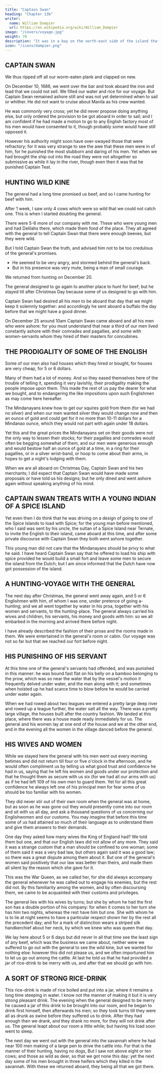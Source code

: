 ```yaml
---
title: "Captain Swan"
heading: "Chapter 13b"
writer:
  name: William Dampier
  url: https://en.wikipedia.org/wiki/William_Dampier
image: "/covers/voyage.jpg"
weight: 70
description: "It was in a bay on the north-east side of the island that we came to an anchor, as has been said. We lay in this bay but one night and part of the next day"
icon: "/icons/dampier.png"
---
```



## CAPTAIN SWAN

We thus ripped off all our worm-eaten plank and clapped on new. 

On December 10, 1686, we went over the bar and took aboard the iron and lead that we could not sell. We filled our water and rice for our voyage. But Captain Swan remained ashore still and was not yet determined when to sail or whither. He did not want to cruise about Manila as his crew wanted. 

 <!-- designed; for I did once ask him, and he told me that what he had already done of that kind he was forced to; but now being at liberty he would never more engage in any such design: for, said he, there is no prince on Earth is able to wipe off the stain of such actions.  -->

<!-- What other designs he had I know not, for -->

He was commonly very cross; yet he did never propose doing anything else, but only ordered the provision to be got aboard in order to sail; and I am confident if he had made a motion to go to any English factory most of his men would have consented to it, though probably some would have still opposed it. 

However his authority might soon have over-swayed those that were refractory; for it was very strange to see the awe that these men were in of him, for he punished the most stubborn and daring of his men. Yet when we had brought the ship out into the road they were not altogether so submissive as while it lay in the river, though even then it was that he punished Captain Teat.


## HUNTING WILD KINE

The general had a long time promised us beef, and so I came hunting for beef with him. 

After 1 week, I saw only 4 cows which were so wild that we could not catch one. This is when I started doubting the general. 

<!-- But now I saw that there was no credit to be given to his word; for I was a week out with him and saw but four cows which were so wild that we did not get one.  -->

There were 5-6 more of our company with me. These who were young men and had Delilahs there, which made them fond of the place. They all agreed with the general to tell Captain Swan that there were enough beeves, but they were wild. 

But I told Captain Swan the truth, and advised him not to be too credulous of the general's promises. 
- He seemed to be very angry, and stormed behind the general's back. 
- But in his presence was very mute, being a man of small courage.

We returned from hunting on December 20. 

The general designed to go again to another place to hunt for beef; but he stayed till after Christmas Day because some of us designed to go with him. 

Captain Swan had desired all his men to be aboard that day that we might keep it solemnly together: and accordingly he sent aboard a buffalo the day before that we might have a good dinner. 

On December 25 around 10am Captain Swan came aboard and all his men who were ashore: for you must understand that near a third of our men lived constantly ashore with their comrades and pagallies, and some with women-servants whom they hired of their masters for concubines.


## THE PRODIGALITY OF SOME OF THE ENGLISH

Some of our men also had houses which they hired or bought, for houses are very cheap, for 5 or 6 dollars. 

Many of them had a lot of money. And so they eased themselves here of the trouble of telling it, spending it very lavishly, their prodigality making the people impose upon them. This made the rest of us pay the dearer for what we bought, and to endangering the like impositions upon such Englishmen as may come here hereafter. 

The Mindanayans knew how to get our squires gold from them (for we had no silver) and when our men wanted silver they would change now and then an ounce of gold and could get for it no more than 10-11 dollars for a Mindanao ounce, which they would not part with again under 18 dollars. 

Yet this and the great prices the Mindanayans set on their goods were not the only way to lessen their stocks; for their pagallies and comrades would often be begging somewhat of them, and our men were generous enough and would bestow half an ounce of gold at a time, in a ring for their pagallies, or in a silver wrist-band, or hoop to come about their arms, in hopes to get a night's lodging with them.

When we are all aboard on Christmas Day, Captain Swan and his two merchants; I did expect that Captain Swan would have made some proposals or have told us his designs; but he only dined and went ashore again without speaking anything of his mind.


## CAPTAIN SWAN TREATS WITH A YOUNG INDIAN OF A SPICE ISLAND

Yet even then I do think that he was driving on a design of going to one of the Spice Islands to load with Spice; for the young man before mentioned, who I said was sent by his uncle, the sultan of a Spice Island near Ternate, to invite the English to their island, came aboard at this time, and after some private discourse with Captain Swan they both went ashore together. 

This young man did not care that the Mindanayans should be privy to what he said. I have heard Captain Swan say that he offered to load his ship with spice provided he would build a small fort and leave some men to secure the island from the Dutch; but I am since informed that the Dutch have now got possession of the island.


## A HUNTING-VOYAGE WITH THE GENERAL

The next day after Christmas, the general went away again, and 5 or 6 Englishmen with him, of whom I was one, under pretence of going a-hunting; and we all went together by water in his proa, together with his women and servants, to the hunting-place. The general always carried his wives and children, his servants, his money and goods with him: so we all embarked in the morning and arrived there before night. 

I have already described the fashion of their proas and the rooms made in them. We were entertained in the general's room or cabin. Our voyage was not so far but that we reached our fort before night.

## HIS PUNISHING OF HIS SERVANT 

At this time one of the general's servants had offended, and was punished in this manner: he was bound fast flat on his belly on a bamboo belonging to the prow, which was so near the water that by the vessel's motion it frequently delved under water, and the man along with it; and sometimes when hoisted up he had scarce time to blow before he would be carried under water again.

When we had rowed about two leagues we entered a pretty large deep river and rowed up a league further, the water salt all the way. There was a pretty large village, the houses built after the country fashion. We landed at this place, where there was a house made ready immediately for us. The general and his women lay at one end of the house and we at the other end, and in the evening all the women in the village danced before the general.


## HIS WIVES AND WOMEN

While we stayed here the general with his men went out every morning betimes and did not return till four or five o'clock in the afternoon, and he would often compliment us by telling us what good trust and confidence he had in us, saying that he left his women and goods under our protection and that he thought them as secure with us six (for we had all our arms with us) as if he had left 109 of his own men to guard them. Yet for all this great confidence he always left one of his principal men for fear some of us should be too familiar with his women.

They did never stir out of their own room when the general was at home, but as soon as he was gone out they would presently come into our room and sit with us all day, and ask a thousand questions of us concerning our Englishwomen and our customs. You may imagine that before this time some of us had attained so much of their language as to understand them and give them answers to their demands.

One day they asked how many wives the King of England had? We told them but one, and that our English laws did not allow of any more. They said it was a strange custom that a man should be confined to one woman; some of them said it was a very bad law, but others again said it was a good law; so there was a great dispute among them about it. But one of the general's women said positively that our law was better than theirs, and made them all silent by the reason which she gave for it.

This was the War Queen, as we called her, for she did always accompany the general whenever he was called out to engage his enemies, but the rest did not. By this familiarity among the women, and by often discoursing them, we came to be acquainted with their customs and privileges. 

The general lies with his wives by turns; but she by whom he had the first son has a double portion of his company: for when it comes to her turn she has him two nights, whereas the rest have him but one. She with whom he is to lie at night seems to have a particular respect shown her by the rest all the precedent day; and for a mark of distinction wears a striped silk handkerchief about her neck, by which we knew who was queen that day.

We lay here about 5 or 6 days but did never in all that time see the least sign of any beef, which was the business we came about, neither were we suffered to go out with the general to see the wild kine, but we wanted for nothing else: however this did not please us, and we often importuned him to let us go out among the cattle. At last he told us that he had provided a jar of rice-drink to be merry with us, and after that we should go with him.

## A SORT OF STRONG RICE-DRINK

This rice-drink is made of rice boiled and put into a jar, where it remains a long time steeping in water. I know not the manner of making it but it is very strong pleasant drink. The evening when the general designed to be merry he caused a jar of this drink to be brought into our room, and he began to drink first himself, then afterwards his men; so they took turns till they were all as drunk as swine before they suffered us to drink. After they had enough then we drank, and they drank no more, for they will not drink after us. The general leapt about our room a little while; but having his load soon went to sleep.

The next day we went out with the general into the savannah where he had near 100 men making of a large pen to drive the cattle into. For that is the manner of their hunting, having no dogs, But I saw not above eight or ten cows; and those as wild as deer, so that we got none this day: yet the next day some of his men brought in three heifers which they killed in the savannah. With these we returned aboard, they being all that we got there.

